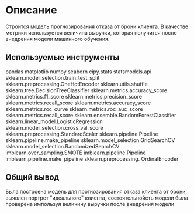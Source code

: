 # Описание
Строится модель прогнозирования отказа от брони клиента. В качестве метрики используется величина выручки, которая получится после внедрения модели машинного обучения.

## Используемые инструменты
pandas
matplotlib
numpy
seaborn
cipy.stats
statsmodels.api
sklearn.model_selection.train_test_split
sklearn.preprocessing.OneHotEncoder
sklearn.utils.shuffle
sklearn.tree.DecisionTreeClassifier
sklearn.metrics.accuracy_score
sklearn.metrics.f1_score
sklearn.metrics.precision_score
sklearn.metrics.recall_score
sklearn.metrics.accuracy_score
sklearn.metrics.roc_curve
sklearn.metrics.roc_auc_score
sklearn.metrics.recall_score
sklearn.ensemble.RandomForestClassifier
sklearn.linear_model.LogisticRegression
sklearn.model_selection.cross_val_score
sklearn.preprocessing.StandardScaler
sklearn.pipeline.Pipeline
sklearn.pipeline.make_pipeline
sklearn.model_selection.GridSearchCV
sklearn.model_selection.RandomizedSearchCV
imblearn.over_sampling.SMOTE
imblearn.pipeline.Pipeline
imblearn.pipeline.make_pipeline
sklearn.preprocessing. OrdinalEncoder

## Общий вывод
Была построена модель для прогнозирования отказа клиента от брони, выявлен портрет "идеального" клиента, состоятельнойсть
модели была проверена импользуя величину выручки после внедрения модели
